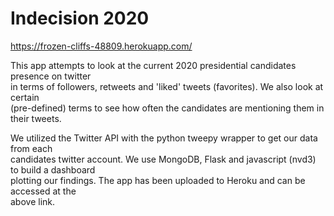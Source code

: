# Indecision 2020

https://frozen-cliffs-48809.herokuapp.com/

This app attempts to look at the current 2020 presidential candidates presence on twitter  
in terms of followers, retweets and 'liked' tweets (favorites). We also look at certain  
(pre-defined) terms to see how often the candidates are mentioning them in their tweets.  

We utilized the Twitter API with the python tweepy wrapper to get our data from each  
candidates twitter account. We use MongoDB, Flask and javascript (nvd3) to build a dashboard  
plotting our findings. The app has been uploaded to Heroku and can be accessed at the  
above link.

